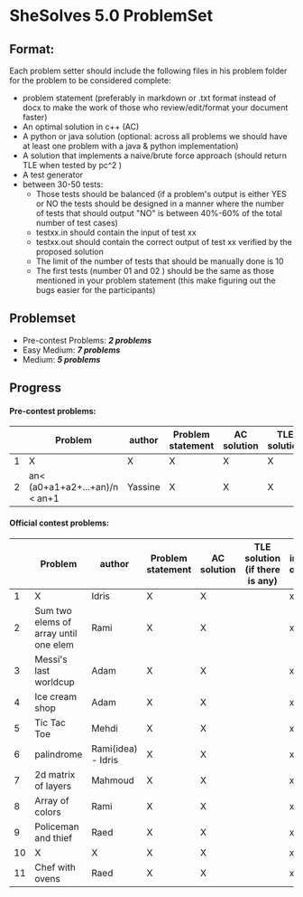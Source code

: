 # SheSolves 5.0 ProblemSet

## Format:

Each problem setter should include the following files in his problem folder for the problem to be considered complete:

- problem statement (preferably in markdown or .txt format instead of docx to make the work of those who review/edit/format your document faster)
- An optimal solution in c++ (AC)
- A python or java solution (optional: across all problems we should have at least one problem with a java & python implementation)  
- A solution that implements a naive/brute force approach (should return TLE when tested by pc^2 ) 
- A test generator 
- between 30-50 tests:
	-  Those tests should be balanced (if a problem's output is either YES or NO the tests should be designed in a manner where the number of tests that should output "NO" is between 40%-60% of the total number of test cases) 
	- testxx.in should contain the input of test xx
	- testxx.out should contain the correct output of test xx verified by the proposed solution
	- The limit of the number of tests that should be manually done is 10 
	- The first tests (number 01 and 02 ) should be the same as those mentioned in your problem statement (this make figuring out the bugs easier for the participants)  

## Problemset

* Pre-contest Problems: ***2 problems*** 
* Easy Medium:  ***7 problems***
* Medium: ***5 problems***

## Progress 

#### Pre-contest problems:

|      | Problem            | author | Problem statement | AC solution | TLE solution | input / output |
| ---- | ------------------ | ------ | ----------------- | ----------- | ------------ | -------------- |
| 1    |         X          |    X   |         X         |      X      |       X      |        X       |
| 2    |   an< (a0+a1+a2+...+an)/n < an+1      |    Yassine   |         X         |      X      |       X      |        X       |

#### Official contest problems:

|      | Problem                             | author     | Problem statement | AC solution | TLE solution (if there is any) | input / output |
| ---- | ----------------------------------- | ---------- | ----------------- | ----------- | ------------------------------ | -------------- |
| 1    |                  X                  |    Idris   |       X       |     X       |                                |      x         |
| 2    |Sum two elems of array until one elem|    Rami    |         X         |     X       |                                |      x         |
| 3    |        Messi's last worldcup        |    Adam    |         X         |     X       |                                |      x         |
| 4    |          Ice cream shop             |    Adam    |         X         |     X       |                                |      x         |
| 5    |              Tic Tac Toe            |    Mehdi   |         X         |     X       |                                |      x         |
| 6    |             palindrome              |    Rami(idea) -  Idris    |     X        |     X       |                                |      x         |
| 7    |         2d matrix of layers         |   Mahmoud  |         X         |     X       |                                |      x         |
| 8    |          Array of colors            |    Rami    |         X         |     X       |                                |      x         |
| 9    |         Policeman and thief         |    Raed    |         X         |     X       |                                |      x         |
| 10   |                  X                  |     X      |         X         |     X       |                                |      x         |
| 11   |          Chef with ovens            |   Raed     |         X         |     X       |                                |      x         |
